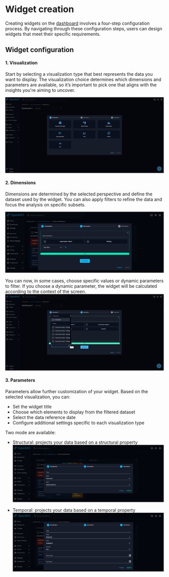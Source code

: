# Widget creation

Creating widgets on the [dashboard](../custom-dashboards/custom-dashboards.md) involves a four-step configuration
process. By navigating through these configuration steps, users can design widgets that meet their specific
requirements.

## Widget configuration

#### 1. Visualization

Start by selecting a visualization type that best represents the data you want to display. The visualization choice
determines which dimensions and parameters are available, so it’s important to pick one that aligns with the insights
you're aiming to uncover.

![Widget visualization](assets/widget-visualization.png)

#### 2. Dimensions

Dimensions are determined by the selected perspective and define the dataset used by the widget. You can also apply
filters to refine the data and focus the analysis on specific subsets.

![Widget perspective](assets/widget-dimensions.png)

You can now, in some cases, choose specific values or dynamic parameters to filter. If you choose a dynamic parameter, the widget will be calculated according to the context of the screen.
![Widget perspective](assets/widget-dimensions-2.png)

#### 3. Parameters

Parameters allow further customization of your widget. Based on the selected visualization, you can:

- Set the widget title
- Choose which elements to display from the filtered dataset
- Select the data reference date
- Configure additional settings specific to each visualization type

Two mode are available:

- Structural: projects your data based on a structural property
  ![Widget structural parameters](assets/widget-parameters-structural.png)

- Temporal: projects your data based on a temporal property
  ![Widget temporal parameters](assets/widget-parameters-temporal.png)
